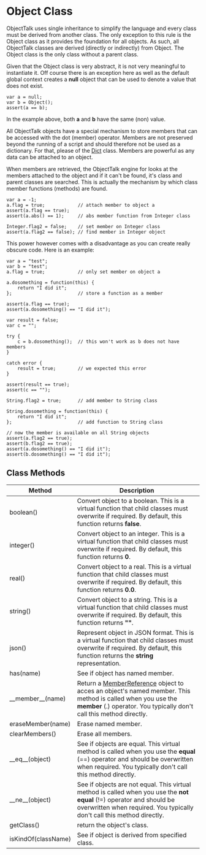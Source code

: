 # Object Class

ObjectTalk uses single inheritance to simplify the language and
every class must be derived from another class. The only exception
to this rule is the Object class as it provides the foundation for
all objects. As such, all ObjectTalk classes are derived (directly or
indirectly) from Object. The Object class is the only class without
a parent class.

Given that the Object class is very abstract, it is not very
meaningful to instantiate it. Off course there is an exception here
as well as the default global context creates a **null** object
that can be used to denote a value that does not exist.

	var a = null;
	var b = Object();
	assert(a == b);

In the example above, both **a** and **b** have the same (non) value.

All ObjectTalk objects have a special mechanism to store members
that can be accessed with the dot (member) operator. Members are not
preserved beyond the running of a script and should therefore not be
used as a dictionary. For that, please of the [Dict](Dict.md) class.
Members are powerful as any data can be attached to an object.

When members are retrieved, the ObjectTalk engine for looks at the
members attached to the object and if it can't be found,
it's class and parent classes are searched. This is actually the
mechanism by which class member functions (methods) are found.

	var a = -1;
	a.flag = true;            // attach member to object a
	assert(a.flag == true);
	assert(a.abs() == 1);     // abs member function from Integer class

	Integer.flag2 = false;    // set member on Integer class
	assert(a.flag2 == false); // find member in Integer object

This power however comes with a disadvantage as you can create
really obscure code. Here is an example:

	var a = "test";
	var b = "test";
	a.flag = true;            // only set member on object a

	a.dosomething = function(this) {
		return "I did it";
	};                        // store a function as a member

	assert(a.flag == true);
	assert(a.dosomething() == "I did it");

	var result = false;
	var c = "";

	try {
		c = b.dosomething();  // this won't work as b does not have members
	}

	catch error {
		result = true;        // we expected this error
	}

	assert(result == true);
	assert(c == "");

	String.flag2 = true;      // add member to String class

	String.dosomething = function(this) {
		return "I did it";
	};                        // add function to String class

    // now the member is available on all String objects
	assert(a.flag2 == true);
	assert(b.flag2 == true);
	assert(a.dosomething() == "I did it");
	assert(b.dosomething() == "I did it");

Class Methods
-------------

| Method | Description |
| ------ | ----------- |
| boolean() | Convert object to a boolean. This is a virtual function that child classes must overwrite if required. By default, this function returns **false**. |
| integer() | Convert object to an integer. This is a virtual function that child classes must overwrite if required. By default, this function returns **0**. |
| real() | Convert object to a real. This is a virtual function that child classes must overwrite if required. By default, this function returns **0.0**. |
| string() | Convert object to a string.  This is a virtual function that child classes must overwrite if required. By default, this function returns **""**. |
| json() | Represent object in JSON format.  This is a virtual function that child classes must overwrite if required. By default, this function returns the **string** representation. |
| has(name) | See if object has named member. |
| \_\_member__(name) | Return a [MemberReference](MemberReference.md) object to acces an object's named member. This method is called when you use the **member** (.) operator. You typically don't call this method directly. |
| eraseMember(name) | Erase named member. |
| clearMembers() | Erase all members. |
| \_\_eq__(object) | See if objects are equal. This virtual method is called when you use the **equal** (==) operator and should be overwritten when required. You typically don't call this method directly. |
| \_\_ne__(object) | See if objects are not equal. This virtual method is called when you use the **not equal** (!=) operator and should be overwritten when required. You typically don't call this method directly. |
| getClass() | return the object's class. |
| isKindOf(className) | See if object is derived from specified class. |
